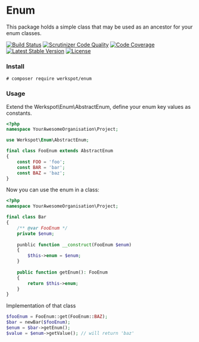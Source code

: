 # Enum
This package holds a simple class that may be used as an ancestor for your enum classes.

[![Build Status](https://travis-ci.org/Werkspot/Enum.svg?branch=master)](https://travis-ci.org/Werkspot/Enum)
[![Scrutinizer Code Quality](https://scrutinizer-ci.com/g/Werkspot/Enum/badges/quality-score.png?b=master)](https://scrutinizer-ci.com/g/Werkspot/Enum/?branch=master)
[![Code Coverage](https://scrutinizer-ci.com/g/Werkspot/Enum/badges/coverage.png?b=master)](https://scrutinizer-ci.com/g/Werkspot/Enum/?branch=master)
[![Latest Stable Version](https://poser.pugx.org/werkspot/enum/v/stable)](https://packagist.org/packages/werkspot/enum)
[![License](https://poser.pugx.org/werkspot/enum/license)](https://packagist.org/packages/werkspot/enum)


### Install

`# composer require werkspot/enum`

### Usage

Extend the Werkspot\Enum\AbstractEnum, define your enum key values as constants.

```php
<?php
namespace YourAwesomeOrganisation\Project;

use Werkspot\Enum\AbstractEnum;

final class FooEnum extends AbstractEnum
{
    const FOO = 'foo';
    const BAR = 'bar';
    const BAZ = 'baz';   
}
```

Now you can use the enum in a class:

```php
<?php
namespace YourAwesomeOrganisation\Project;

final class Bar
{
    /** @var FooEnum */
    private $enum;
    
    punblic function __construct(FooEnum $enum)
    {
        $this->enum = $enum;
    }
    
    public function getEnum(): FooEnum
    {
        return $this->enum;    
    }
}
```
Implementation of that class

```php
$fooEnum = FooEnum::get(FooEnum::BAZ);
$bar = newBar($fooEnum);
$enum = $bar->getEnum();
$value = $enum->getValue(); // will return 'baz'
```
